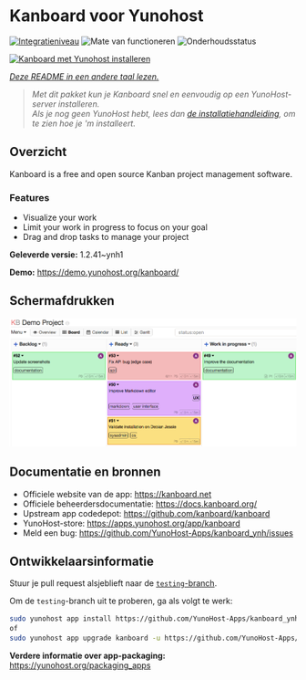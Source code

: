 <!--
NB: Deze README is automatisch gegenereerd door <https://github.com/YunoHost/apps/tree/master/tools/readme_generator>
Hij mag NIET handmatig aangepast worden.
-->

# Kanboard voor Yunohost

[![Integratieniveau](https://dash.yunohost.org/integration/kanboard.svg)](https://ci-apps.yunohost.org/ci/apps/kanboard/) ![Mate van functioneren](https://ci-apps.yunohost.org/ci/badges/kanboard.status.svg) ![Onderhoudsstatus](https://ci-apps.yunohost.org/ci/badges/kanboard.maintain.svg)

[![Kanboard met Yunohost installeren](https://install-app.yunohost.org/install-with-yunohost.svg)](https://install-app.yunohost.org/?app=kanboard)

*[Deze README in een andere taal lezen.](./ALL_README.md)*

> *Met dit pakket kun je Kanboard snel en eenvoudig op een YunoHost-server installeren.*  
> *Als je nog geen YunoHost hebt, lees dan [de installatiehandleiding](https://yunohost.org/install), om te zien hoe je 'm installeert.*

## Overzicht

Kanboard is a free and open source Kanban project management software.

### Features

- Visualize your work
- Limit your work in progress to focus on your goal
- Drag and drop tasks to manage your project


**Geleverde versie:** 1.2.41~ynh1

**Demo:** <https://demo.yunohost.org/kanboard/>

## Schermafdrukken

![Schermafdrukken van Kanboard](./doc/screenshots/board.png)

## Documentatie en bronnen

- Officiele website van de app: <https://kanboard.net>
- Officiele beheerdersdocumentatie: <https://docs.kanboard.org/>
- Upstream app codedepot: <https://github.com/kanboard/kanboard>
- YunoHost-store: <https://apps.yunohost.org/app/kanboard>
- Meld een bug: <https://github.com/YunoHost-Apps/kanboard_ynh/issues>

## Ontwikkelaarsinformatie

Stuur je pull request alsjeblieft naar de [`testing`-branch](https://github.com/YunoHost-Apps/kanboard_ynh/tree/testing).

Om de `testing`-branch uit te proberen, ga als volgt te werk:

```bash
sudo yunohost app install https://github.com/YunoHost-Apps/kanboard_ynh/tree/testing --debug
of
sudo yunohost app upgrade kanboard -u https://github.com/YunoHost-Apps/kanboard_ynh/tree/testing --debug
```

**Verdere informatie over app-packaging:** <https://yunohost.org/packaging_apps>
